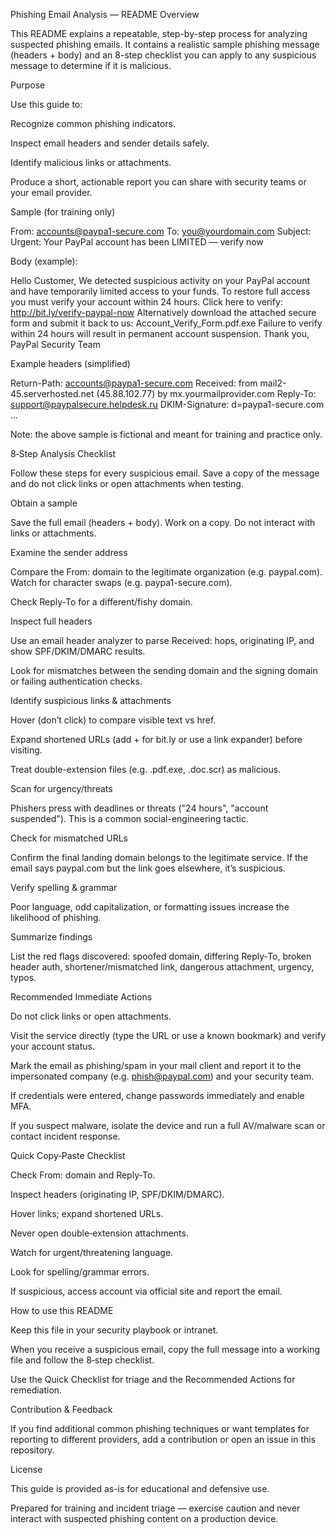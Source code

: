 
Phishing Email Analysis — README
Overview

This README explains a repeatable, step-by-step process for analyzing suspected phishing emails. It contains a realistic sample phishing message (headers + body) and an 8-step checklist you can apply to any suspicious message to determine if it is malicious.

Purpose

Use this guide to:

Recognize common phishing indicators.

Inspect email headers and sender details safely.

Identify malicious links or attachments.

Produce a short, actionable report you can share with security teams or your email provider.

Sample (for training only)

From: accounts@paypa1-secure.com
To: you@yourdomain.com
Subject: Urgent: Your PayPal account has been LIMITED — verify now

Body (example):

Hello Customer,
We detected suspicious activity on your PayPal account and have temporarily limited access to your funds. To restore full access you must verify your account within 24 hours.
Click here to verify: http://bit.ly/verify-paypal-now
Alternatively download the attached secure form and submit it back to us: Account_Verify_Form.pdf.exe
Failure to verify within 24 hours will result in permanent account suspension.
Thank you,
PayPal Security Team

Example headers (simplified)

Return-Path: <accounts@paypa1-secure.com>
Received: from mail2-45.serverhosted.net (45.88.102.77) by mx.yourmailprovider.com
Reply-To: support@paypalsecure.helpdesk.ru
DKIM-Signature: d=paypa1-secure.com ...

Note: the above sample is fictional and meant for training and practice only.

8‑Step Analysis Checklist

Follow these steps for every suspicious email. Save a copy of the message and do not click links or open attachments when testing.

Obtain a sample

Save the full email (headers + body). Work on a copy. Do not interact with links or attachments.

Examine the sender address

Compare the From: domain to the legitimate organization (e.g. paypal.com). Watch for character swaps (e.g. paypa1-secure.com).

Check Reply-To for a different/fishy domain.

Inspect full headers

Use an email header analyzer to parse Received: hops, originating IP, and show SPF/DKIM/DMARC results.

Look for mismatches between the sending domain and the signing domain or failing authentication checks.

Identify suspicious links & attachments

Hover (don’t click) to compare visible text vs href.

Expand shortened URLs (add + for bit.ly or use a link expander) before visiting.

Treat double-extension files (e.g. .pdf.exe, .doc.scr) as malicious.

Scan for urgency/threats

Phishers press with deadlines or threats ("24 hours", "account suspended"). This is a common social-engineering tactic.

Check for mismatched URLs

Confirm the final landing domain belongs to the legitimate service. If the email says paypal.com but the link goes elsewhere, it’s suspicious.

Verify spelling & grammar

Poor language, odd capitalization, or formatting issues increase the likelihood of phishing.

Summarize findings

List the red flags discovered: spoofed domain, differing Reply‑To, broken header auth, shortener/mismatched link, dangerous attachment, urgency, typos.

Recommended Immediate Actions

Do not click links or open attachments.

Visit the service directly (type the URL or use a known bookmark) and verify your account status.

Mark the email as phishing/spam in your mail client and report it to the impersonated company (e.g. phish@paypal.com) and your security team.

If credentials were entered, change passwords immediately and enable MFA.

If you suspect malware, isolate the device and run a full AV/malware scan or contact incident response.

Quick Copy‑Paste Checklist

Check From: domain and Reply‑To.

Inspect headers (originating IP, SPF/DKIM/DMARC).

Hover links; expand shortened URLs.

Never open double‑extension attachments.

Watch for urgent/threatening language.

Look for spelling/grammar errors.

If suspicious, access account via official site and report the email.

How to use this README

Keep this file in your security playbook or intranet.

When you receive a suspicious email, copy the full message into a working file and follow the 8‑step checklist.

Use the Quick Checklist for triage and the Recommended Actions for remediation.

Contribution & Feedback

If you find additional common phishing techniques or want templates for reporting to different providers, add a contribution or open an issue in this repository.

License

This guide is provided as-is for educational and defensive use.

Prepared for training and incident triage — exercise caution and never interact with suspected phishing content on a production device.
